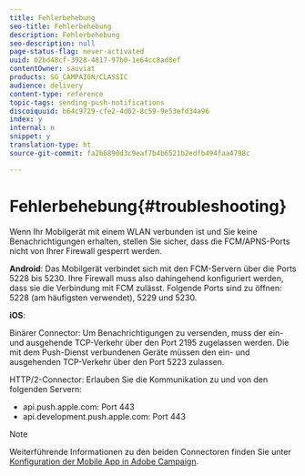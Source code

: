 ```yaml
---
title: Fehlerbehebung
seo-title: Fehlerbehebung
description: Fehlerbehebung
seo-description: null
page-status-flag: never-activated
uuid: 02bd48cf-3928-4817-97b0-1e64cc8ad8ef
contentOwner: sauviat
products: SG_CAMPAIGN/CLASSIC
audience: delivery
content-type: reference
topic-tags: sending-push-notifications
discoiquuid: b64c9729-cfe2-4d02-8c59-9e53efd34a96
index: y
internal: n
snippet: y
translation-type: ht
source-git-commit: fa2b6890d3c9eaf7b4b6521b2edfb494faa4798c

---
```



# Fehlerbehebung{#troubleshooting}

Wenn Ihr Mobilgerät mit einem WLAN verbunden ist und Sie keine Benachrichtigungen erhalten, stellen Sie sicher, dass die FCM/APNS-Ports nicht von Ihrer Firewall gesperrt werden.

**Android**: Das Mobilgerät verbindet sich mit den FCM-Servern über die Ports 5228 bis 5230. Ihre Firewall muss also dahingehend konfiguriert werden, dass sie die Verbindung mit FCM zulässt. Folgende Ports sind zu öffnen: 5228 (am häufigsten verwendet), 5229 und 5230.

**iOS**:

Binärer Connector: Um Benachrichtigungen zu versenden, muss der ein- und ausgehende TCP-Verkehr über den Port 2195 zugelassen werden. Die mit dem Push-Dienst verbundenen Geräte müssen den ein- und ausgehenden TCP-Verkehr über den Port 5223 zulassen.

HTTP/2-Connector: Erlauben Sie die Kommunikation zu und von den folgenden Servern:

* api.push.apple.com: Port 443
* api.development.push.apple.com: Port 443

>[!NOTE]
>
>Weiterführende Informationen zu den beiden Connectoren finden Sie unter [Konfiguration der Mobile App in Adobe Campaign](../../delivery/using/configuring-the-mobile-application.md).
